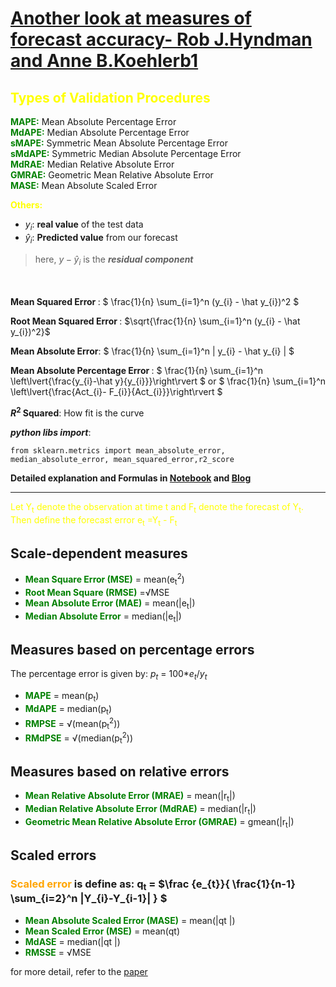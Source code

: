 # [Another look at measures of forecast accuracy- Rob J.Hyndman and Anne B.Koehlerb1](https://www.sciencedirect.com/science/article/abs/pii/S0169207006000239)

## <font color="yellow">Types of Validation Procedures</font>
<font color="green">__MAPE:__</font> Mean Absolute Percentage Error <br>
<font color="green">__MdAPE:__</font> Median Absolute Percentage Error <br>
<font color="green">__sMAPE:__</font> Symmetric Mean Absolute Percentage Error <br>
<font color="green">__sMdAPE:__</font> Symmetric Median Absolute Percentage Error <br>
<font color="green">__MdRAE:__</font> Median Relative Absolute Error <br>
<font color="green">__GMRAE:__</font> Geometric Mean Relative Absolute Error <br>
<font color="green">__MASE:__</font> Mean Absolute Scaled Error <br>

<font color="yellow">__Others:__</font><br>

- $y_{i}$: **real value** of the test data
- $\hat y_{i}$: **Predicted value** from our forecast

> here, $y-\hat y_{i}$ is the ***residual component***

<br> <br> 
<b> Mean Squared Error </b>: $ \frac{1}{n} \sum_{i=1}^n (y_{i} - \hat y_{i})^2 $

<b> Root Mean Squared Error </b>:
$\sqrt{\frac{1}{n} \sum_{i=1}^n (y_{i} - \hat y_{i})^2}$

<b>Mean Absolute Error</b>:
$ \frac{1}{n} \sum_{i=1}^n | y_{i} - \hat y_{i} | $

<b> Mean Absolute Percentage Error </b>: 
$ \frac{1}{n} \sum_{i=1}^n \left\lvert{\frac{y_{i}-\hat y}{y_{i}}}\right\rvert $ or 
$ \frac{1}{n} \sum_{i=1}^n \left\lvert{\frac{Act_{i}- F_{i}}{Act_{i}}}\right\rvert $

<b>$R^2$ Squared</b>: How fit is the curve

___python libs import___:
```
from sklearn.metrics import mean_absolute_error, median_absolute_error, mean_squared_error,r2_score
```

__Detailed explanation and Formulas in [Notebook](https://github.com/juspreet51/templates/blob/master/tsa/jose/08_General%20Forecasting%20Models/TSA_Evaluation_Metrics.ipynb) and [Blog](https://medium.com/@joydeepubuntu/common-metrics-for-time-series-analysis-f3ca4b29fe42)__
___

<font color="yellow">Let Y<sub>t</sub> denote the observation at time t and F<sub>t</sub> denote the forecast of Y<sub>t</sub>. Then define the forecast error e<sub>t</sub> =Y<sub>t</sub> - F<sub>t</sub></font>

## Scale-dependent measures
- <font color="green">__Mean Square Error (MSE)__</font> = mean(e<sub>t</sub><sup>2</sup>) <br>
- <font color="green">__Root Mean Square (RMSE)__</font> =√MSE <br>
- <font color="green">__Mean Absolute Error (MAE)__</font> = mean(|e<sub>t</sub>|) <br>
- <font color="green">__Median Absolute Error__</font> = median(|e<sub>t</sub>|)  <br>

## Measures based on percentage errors
The percentage error is given by: $p_{t}$ = 100*$e_{t}/y_{t}$
- <font color="green">__MAPE__</font> = mean(p<sub>t</sub>)
- <font color="green">__MdAPE__</font> = median(p<sub>t</sub>)
- <font color="green">__RMPSE__</font> = √(mean(p<sub>t</sub><sup>2</sup>))
- <font color="green">__RMdPSE__</font> = √(median(p<sub>t</sub><sup>2</sup>)) 

## Measures based on relative errors
- <font color="green">__Mean Relative Absolute Error (MRAE)__</font> = mean(|r<sub>t</sub>|)
- <font color="green">__Median Relative Absolute Error (MdRAE)__</font> = median(|r<sub>t</sub>|)
- <font color="green">__Geometric Mean Relative Absolute Error (GMRAE)__</font> = gmean(|r<sub>t</sub>|)

## Scaled errors
### <font color="orange">Scaled error</font> is define as:  q<sub>t</sub> = $\frac {e_{t}}{ \frac{1}{n-1} \sum_{i=2}^n |Y_{i}-Y_{i-1}| } $
- <font color="green">__Mean Absolute Scaled Error (MASE)__</font> = mean(|qt |)
- <font color="green">__Mean Scaled Error (MSE)__</font> = mean(qt)
- <font color="green">__MdASE__</font> = median(|qt |)
- <font color="green">__RMSSE__</font> = √MSE
 
for more detail, refer to the [paper](https://www.sciencedirect.com/science/article/abs/pii/S0169207006000239)